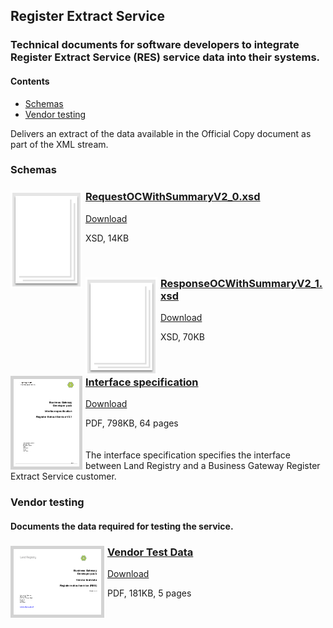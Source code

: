 ## Register Extract Service

### Technical documents for software developers to integrate Register Extract Service (RES) service data into their systems.

#### Contents
- [Schemas](#schemas)
- [Vendor testing](#vendor-testing)

Delivers an extract of the data available in the Official Copy document as part of the XML stream.

### Schemas

<h3><a href="../../schemas/RequestOCWithSummaryV2_0.xsd">
<img style="float: left; margin: 0px 5px 0px 0px" src="../../images/thumbnail/file.png"></a> 
<a href="../../schemas/RequestOCWithSummaryV2_0.xsd">RequestOCWithSummaryV2_0.xsd</a></h3>
<a download="RequestOCWithSummaryV2_0.xsd" href="../../schemas/RequestOCWithSummaryV2_0.xsd">Download</a>

XSD, 14KB

<br/>
<h3><a href="../../schemas/ResponseOCWithSummaryV2_1.xsd">
<img style="float: left; margin: 0px 5px 0px 0px" src="../../images/thumbnail/file.png"></a> 
<a href="../../schemas/ResponseOCWithSummaryV2_1.xsd">ResponseOCWithSummaryV2_1.xsd</a></h3>
<a download="ResponseOCWithSummaryV2_1.xsd" href="../../schemas/ResponseOCWithSummaryV2_1.xsd">Download</a>

XSD, 70KB

<br/>

<h3><a href="../../pdfs/services/RES_V2_1_Interface_Specification.pdf">
<img style="float: left; margin: 0px 5px 0px 0px;  border:5px solid LightGrey;" src="../../images/thumbnail/RESV2_1-Interface-Specification.pdf.png"></a>
<a href="../../pdfs/services/RES_V2_1_Interface_Specification.pdf">Interface specification</a></h3>
<a download="RES_V2_1_Interface_Specification.pdf" href="../../pdfs/services/RES_V2_1_Interface_Specification.pdf">Download</a>

PDF, 798KB, 64 pages
<br/>
<br/>
<br/>
The interface specification specifies the interface between Land Registry and a Business Gateway Register Extract Service customer.

### Vendor testing

#### Documents the data required for testing the service.

<h3><a href="../../pdfs/services/RES_Vendor_Data_v1.2.pdf">
<img style="float: left; margin: 0px 5px 0px 0px;  border:5px solid LightGrey;" src="../../images/thumbnail/RegisterExtractServiceVendorData.pdf.png"></a>
<a href="../../pdfs/services/RES_Vendor_Data_v1.2.pdf">Vendor Test Data</a></h3>
<a download="RES_Vendor_Data_v1.2.pdf" href="../../pdfs/services/RES_Vendor_Data_v1.2.pdf">Download</a>

PDF, 181KB, 5 pages